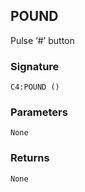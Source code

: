 ## POUND

Pulse ‘#’ button


###  Signature

`C4:POUND ()`


### Parameters

`None`


### Returns

`None`